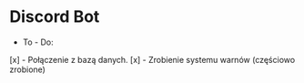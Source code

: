 # Discord Bot
- To - Do:

[x] - Połączenie z bazą danych.
[x] - Zrobienie systemu warnów (częściowo zrobione)